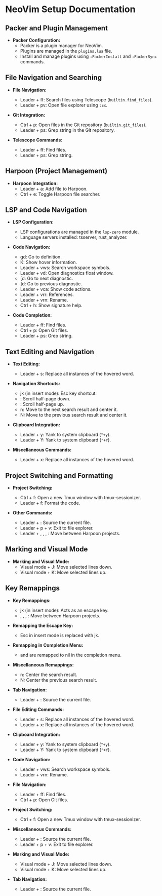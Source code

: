 # NeoVim Setup Documentation

## Packer and Plugin Management

- **Packer Configuration:**
  - Packer is a plugin manager for NeoVim.
  - Plugins are managed in the `plugins.lua` file.
  - Install and manage plugins using `:PackerInstall` and `:PackerSync` commands.

## File Navigation and Searching

- **File Navigation:**
  - Leader + ff: Search files using Telescope (`builtin.find_files`).
  - Leader + pv: Open file explorer using `:Ex`.

- **Git Integration:**
  - Ctrl + p: Open files in the Git repository (`builtin.git_files`).
  - Leader + ps: Grep string in the Git repository.

- **Telescope Commands:**
  - Leader + ff: Find files.
  - Leader + ps: Grep string.

## Harpoon (Project Management)

- **Harpoon Integration:**
  - Leader + a: Add file to Harpoon.
  - Ctrl + e: Toggle Harpoon file searcher.

## LSP and Code Navigation

- **LSP Configuration:**
  - LSP configurations are managed in the `lsp-zero` module.
  - Language servers installed: tsserver, rust_analyzer.

- **Code Navigation:**
  - gd: Go to definition.
  - K: Show hover information.
  - Leader + vws: Search workspace symbols.
  - Leader + vd: Open diagnostics float window.
  - [d: Go to next diagnostic.
  - ]d: Go to previous diagnostic.
  - Leader + vca: Show code actions.
  - Leader + vrr: References.
  - Leader + vrn: Rename.
  - Ctrl + h: Show signature help.

- **Code Completion:**
  - Leader + ff: Find files.
  - Ctrl + p: Open Git files.
  - Leader + ps: Grep string.

## Text Editing and Navigation

- **Text Editing:**
  - Leader + s: Replace all instances of the hovered word.

- **Navigation Shortcuts:**
  - jk (in insert mode): Esc key shortcut.
  - <C-d>: Scroll half-page down.
  - <C-u>: Scroll half-page up.
  - n: Move to the next search result and center it.
  - N: Move to the previous search result and center it.

- **Clipboard Integration:**
  - Leader + y: Yank to system clipboard (`"+y`).
  - Leader + Y: Yank to system clipboard (`"+Y`).

- **Miscellaneous Commands:**
  - Leader + x: Replace all instances of the hovered word.

## Project Switching and Formatting

- **Project Switching:**
  - Ctrl + f: Open a new Tmux window with tmux-sessionizer.
  - Leader + f: Format the code.

- **Other Commands:**
  - Leader + <leader>: Source the current file.
  - Leader + p + v: Exit to file explorer.
  - Leader + <C-h>, <C-t>, <C-n>, <C-s>: Move between Harpoon projects.

## Marking and Visual Mode

- **Marking and Visual Mode:**
  - Visual mode + J: Move selected lines down.
  - Visual mode + K: Move selected lines up.

## Key Remappings

- **Key Remappings:**
  - jk (in insert mode): Acts as an escape key.
  - <C-h>, <C-t>, <C-n>, <C-s>: Move between Harpoon projects.

- **Remapping the Escape Key:**
  - Esc in insert mode is replaced with jk.

- **Remapping <Tab> in Completion Menu:**
  - <Tab> and <S-Tab> are remapped to nil in the completion menu.

- **Miscellaneous Remappings:**
  - n: Center the search result.
  - N: Center the previous search result.

- **Tab Navigation:**
  - Leader + <leader>: Source the current file.

- **File Editing Commands:**
  - Leader + s: Replace all instances of the hovered word.
  - Leader + x: Replace all instances of the hovered word.

- **Clipboard Integration:**
  - Leader + y: Yank to system clipboard (`"+y`).
  - Leader + Y: Yank to system clipboard (`"+Y`).

- **Code Navigation:**
  - Leader + vws: Search workspace symbols.
  - Leader + vrn: Rename.

- **File Navigation:**
  - Leader + ff: Find files.
  - Ctrl + p: Open Git files.

- **Project Switching:**
  - Ctrl + f: Open a new Tmux window with tmux-sessionizer.

- **Miscellaneous Commands:**
  - Leader + <leader>: Source the current file.
  - Leader + p + v: Exit to file explorer.

- **Marking and Visual Mode:**
  - Visual mode + J: Move selected lines down.
  - Visual mode + K: Move selected lines up.

- **Tab Navigation:**
  - Leader + <leader>: Source the current file.

